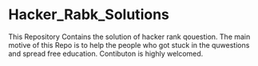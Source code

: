 # Hacker_Rabk_Solutions

This Repository Contains the solution of hacker rank qouestion.
The main motive of this Repo is to help the people who got stuck in the quwestions and spread free education.
Contibuton is highly welcomed.
